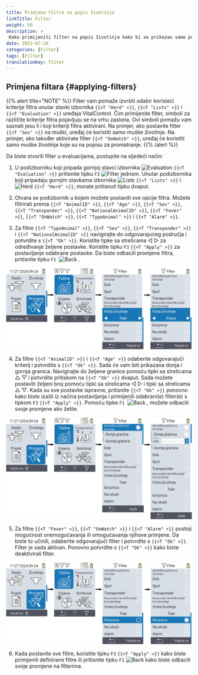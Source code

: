 ```yaml
---
title: Primjena filtra na popis životinja
linkTitle: Filter
weight: 50
description: >
 Kako primijeniti filter na popis životinja kako bi se prikazao samo podskup životinja prisutnih na uređaju.
date: 2023-07-26
categories: [Filter]
tags: [Filter]
translationKey: filter
---
```

## Primjena filtara {#applying-filters}

{{% alert title="NOTE" %}}
Filter vam pomaže izvršiti odabir koristeći kriterije filtra unutar stavki izbornika `{{<T "Herd" >}}`, `{{<T "Lists" >}}` i `{{<T "Evaluation" >}}` uređaja VitalControl. Čim primijenite filter, simboli za različite kriterije filtra pojavljuju se na vrhu zaslona. Ovi simboli pomažu vam saznati jesu li i koji kriteriji filtra aktivirani. Na primjer, ako postavite filter `{{<T "Sex" >}}` na muški, uređaj će koristiti samo muške životinje. Na primjer, ako također aktivirate filter `{{<T "OnWatch" >}}`, uređaj će koristiti samo muške životinje koje su na popisu za promatranje.
{{% /alert %}}

Da biste stvorili filter u evaluacijama, postupite na sljedeći način:

1. U podizborniku koji pripada gornjoj stavci izbornika <img src="/icons/main/evaluation.svg" width="50" align="bottom" alt="Evaluation" /> `{{<T "Evaluation" >}}` pritisnite tipku `F3` <img src="/icons/footer/filter.svg" width="25" align="bottom" alt="Filter" /> jednom. Unutar podizbornika koji pripadaju gornjim stavkama izbornika <img src="/icons/main/lists.svg" width="28" align="bottom" alt="Lists" /> `{{<T "Lists" >}}` i <img src="/icons/main/herd.svg" width="60" align="bottom" alt="Herd" /> `{{<T "Herd" >}}`, morate pritisnuti tipku dvaput.

2. Otvara se podizbornik u kojem možete postaviti sve opcije filtra. Možete filtrirati prema `{{<T "AnimalID" >}}`, `{{<T "Age" >}}`, `{{<T "Sex" >}}`, `{{<T "Transponder" >}}`, `{{<T "NationalAnimalID" >}}`, `{{<T "Fever" >}}`, `{{<T "OnWatch" >}}`, `{{<T "TypeAnimal" >}}` i `{{<T "Alarm" >}}`.

3. Za filtre `{{<T "TypeAnimal" >}}`, `{{<T "Sex" >}}`, `{{<T "Transponder" >}}` i `{{<T "NationalAnimalID" >}}` navigirajte do odgovarajućeg područja i potvrdite s `{{<T "Ok" >}}`. Koristite tipke sa strelicama ◁ ▷ za određivanje željene postavke. Koristite tipku `F3` `{{<T "Apply" >}}` za postavljanje odabrane postavke. Da biste odbacili promjene filtra, pritisnite tipku `F1` &nbsp;<img src="/icons/footer/exit.svg" width="25" align="bottom" alt="Back" />&nbsp;.

![VitalControl: menu Evaluation Create filter](images/filter.png "Create filter")

4. Za filtre `{{<T "AnimalID" >}}` i `{{<T "Age" >}}` odaberite odgovarajući kriterij i potvrdite s `{{<T "Ok" >}}`. Sada će vam biti prikazana donja i gornja granica. Navigirajte do željene granice pomoću tipki sa strelicama △ ▽ i potvrdite pritiskom na `{{<T "Ok" >}}` dvaput. Sada možete postaviti željeni broj pomoću tipki sa strelicama ◁ ▷ i tipki sa strelicama △ ▽. Kada su sve postavke ispravne, pritisnite `{{<T "Ok" >}}` ponovno kako biste izašli iz načina postavljanja i primijenili odabrani(e) filter(e) s tipkom `F3` `{{<T "Apply" >}}`. Pomoću tipke `F1` &nbsp;<img src="/icons/footer/exit.svg" width="25" align="bottom" alt="Back" />&nbsp;, možete odbaciti svoje promjene ako želite.

![VitalControl: menu Evaluation Create filter](images/filter2.png "Create filter")

5. Za filtre `{{<T "Fever" >}}`, `{{<T "OnWatch" >}}` i `{{<T "Alarm" >}}` postoji mogućnost onemogućavanja ili omogućavanja njihove primjene. Da biste to učinili, odaberite odgovarajući filter i potvrdite s `{{<T "Ok" >}}`. Filter je sada aktivan. Ponovno potvrdite s `{{<T "Ok" >}}` kako biste deaktivirali filter.

![VitalControl: menu Evaluation Create filter](images/filter3.png "Create filter")

6. Kada postavite sve filtre, koristite tipku `F3` `{{<T "Apply" >}}` kako biste primijenili definirane filtre ili pritisnite tipku `F1` <img src="/icons/footer/exit.svg" width="25" align="bottom" alt="Back" /> kako biste odbacili svoje promjene na filterima.

